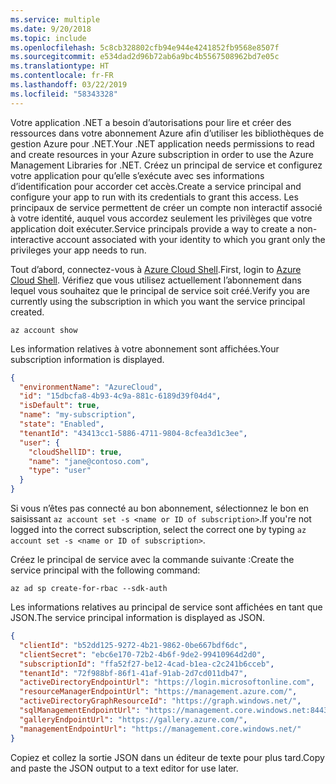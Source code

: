 ```yaml
---
ms.service: multiple
ms.date: 9/20/2018
ms.topic: include
ms.openlocfilehash: 5c8cb328802cfb94e944e4241852fb9568e8507f
ms.sourcegitcommit: e534dad2d96b72ab6a9bc4b5567508962bd7e05c
ms.translationtype: HT
ms.contentlocale: fr-FR
ms.lasthandoff: 03/22/2019
ms.locfileid: "58343328"
---
```

<span data-ttu-id="11f93-101">Votre application .NET a besoin d’autorisations pour lire et créer des ressources dans votre abonnement Azure afin d’utiliser les bibliothèques de gestion Azure pour .NET.</span><span class="sxs-lookup"><span data-stu-id="11f93-101">Your .NET application needs permissions to read and create resources in your Azure subscription in order to use the Azure Management Libraries for .NET.</span></span> <span data-ttu-id="11f93-102">Créez un principal de service et configurez votre application pour qu’elle s’exécute avec ses informations d’identification pour accorder cet accès.</span><span class="sxs-lookup"><span data-stu-id="11f93-102">Create a service principal and configure your app to run with its credentials to grant this access.</span></span> <span data-ttu-id="11f93-103">Les principaux de service permettent de créer un compte non interactif associé à votre identité, auquel vous accordez seulement les privilèges que votre application doit exécuter.</span><span class="sxs-lookup"><span data-stu-id="11f93-103">Service principals provide a way to create a non-interactive account associated with your identity to which you grant only the privileges your app needs to run.</span></span>

<span data-ttu-id="11f93-104">Tout d’abord, connectez-vous à [Azure Cloud Shell](https://shell.azure.com/bash).</span><span class="sxs-lookup"><span data-stu-id="11f93-104">First, login to [Azure Cloud Shell](https://shell.azure.com/bash).</span></span> <span data-ttu-id="11f93-105">Vérifiez que vous utilisez actuellement l’abonnement dans lequel vous souhaitez que le principal de service soit créé.</span><span class="sxs-lookup"><span data-stu-id="11f93-105">Verify you are currently using the subscription in which you want the service principal created.</span></span> 

```azurecli-interactive
az account show
```

<span data-ttu-id="11f93-106">Les information relatives à votre abonnement sont affichées.</span><span class="sxs-lookup"><span data-stu-id="11f93-106">Your subscription information is displayed.</span></span>

```json
{
  "environmentName": "AzureCloud",
  "id": "15dbcfa8-4b93-4c9a-881c-6189d39f04d4",
  "isDefault": true,
  "name": "my-subscription",
  "state": "Enabled",
  "tenantId": "43413cc1-5886-4711-9804-8cfea3d1c3ee",
  "user": {
    "cloudShellID": true,
    "name": "jane@contoso.com",
    "type": "user"
  }
}
```

<span data-ttu-id="11f93-107">Si vous n’êtes pas connecté au bon abonnement, sélectionnez le bon en saisissant `az account set -s <name or ID of subscription>`.</span><span class="sxs-lookup"><span data-stu-id="11f93-107">If you're not logged into the correct subscription, select the correct one by typing `az account set -s <name or ID of subscription>`.</span></span>

<span data-ttu-id="11f93-108">Créez le principal de service avec la commande suivante :</span><span class="sxs-lookup"><span data-stu-id="11f93-108">Create the service principal with the following command:</span></span>

```azurecli-interactive
az ad sp create-for-rbac --sdk-auth
```

<span data-ttu-id="11f93-109">Les informations relatives au principal de service sont affichées en tant que JSON.</span><span class="sxs-lookup"><span data-stu-id="11f93-109">The service principal information is displayed as JSON.</span></span>

```json
{
  "clientId": "b52dd125-9272-4b21-9862-0be667bdf6dc",
  "clientSecret": "ebc6e170-72b2-4b6f-9de2-99410964d2d0",
  "subscriptionId": "ffa52f27-be12-4cad-b1ea-c2c241b6cceb",
  "tenantId": "72f988bf-86f1-41af-91ab-2d7cd011db47",
  "activeDirectoryEndpointUrl": "https://login.microsoftonline.com",
  "resourceManagerEndpointUrl": "https://management.azure.com/",
  "activeDirectoryGraphResourceId": "https://graph.windows.net/",
  "sqlManagementEndpointUrl": "https://management.core.windows.net:8443/",
  "galleryEndpointUrl": "https://gallery.azure.com/",
  "managementEndpointUrl": "https://management.core.windows.net/"
}
```

<span data-ttu-id="11f93-110">Copiez et collez la sortie JSON dans un éditeur de texte pour plus tard.</span><span class="sxs-lookup"><span data-stu-id="11f93-110">Copy and paste the JSON output to a text editor for use later.</span></span>
